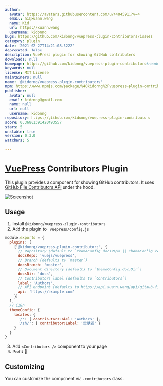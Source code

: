 ```yaml
---
author:
  avatar: https://avatars.githubusercontent.com/u/44045911?v=4
  email: hi@xuann.wang
  name: Kid
  url: https://xuann.wang
  username: kidonng
bugs: https://github.com/kidonng/vuepress-plugin-contributors/issues
category: plugin
date: '2021-02-27T14:21:08.522Z'
deprecated: false
description: VuePress plugin for showing GitHub contributors
downloads: null
homepage: https://github.com/kidonng/vuepress-plugin-contributors#readme
keywords: null
license: MIT License
maintainers: null
name: '@kidonng/vuepress-plugin-contributors'
npm: https://www.npmjs.com/package/%40kidonng%2Fvuepress-plugin-contributors
publisher:
  avatar: null
  email: kidonng@gmail.com
  name: null
  url: null
  username: kidonng
repository: https://github.com/kidonng/vuepress-plugin-contributors
score: 0.36801391420493557
stars: 5
unstable: true
version: 0.3.0
watchers: 5

---
```


# [VuePress](https://vuepress.vuejs.org/) Contributors Plugin

This plugin provides a component for showing GitHub contributors. It uses [GitHub File Contributors API](https://github.com/kidonng/api#github-file-contributors) under the hood.

![Screenshot](screenshot.png)

## Usage

1. Install `@kidonng/vuepress-plugin-contributors`
2. Add the plugin to `.vuepress/config.js`

```js
module.exports = {
  plugins: [
    ['@kidonng/vuepress-plugin-contributors', {
      // Repository (default to `themeConfig.docsRepo || themeConfig.repo`)
      docsRepo: 'vuejs/vuepress',
      // Branch (defaults to `master`)
      docsBranch: 'master',
      // Document directory (defaults to `themeConfig.docsDir`)
      docsDir: 'docs',
      // Contributors label (defaults to `Contributors`)
      label: 'Authors',
      // API endpoint (defaults to https://api.xuann.wang/api/github-file-contributors)
      api: 'https://example.com'
    }]
  ],
  // i18n
  themeConfig: {
    locales: {
      '/': { contributorsLabel: 'Authors' },
      '/zh/': { contributorsLabel: '贡献者' }
    }
  }
}
```

3. Add `<Contributors />` component to your page
4. Profit 🎉

## Customizing

You can customize the component via `.contributors` class.
